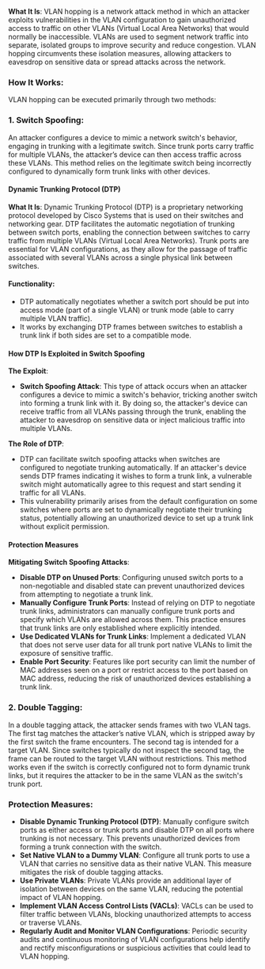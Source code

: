 
**What It Is**: VLAN hopping is a network attack method in which an attacker exploits vulnerabilities in the VLAN configuration to gain unauthorized access to traffic on other VLANs (Virtual Local Area Networks) that would normally be inaccessible. VLANs are used to segment network traffic into separate, isolated groups to improve security and reduce congestion. VLAN hopping circumvents these isolation measures, allowing attackers to eavesdrop on sensitive data or spread attacks across the network.

### How It Works:

VLAN hopping can be executed primarily through two methods:

### 1. **Switch Spoofing**:

An attacker configures a device to mimic a network switch's behavior, engaging in trunking with a legitimate switch. Since trunk ports carry traffic for multiple VLANs, the attacker’s device can then access traffic across these VLANs. This method relies on the legitimate switch being incorrectly configured to dynamically form trunk links with other devices.

#### Dynamic Trunking Protocol (DTP)

**What It Is**: Dynamic Trunking Protocol (DTP) is a proprietary networking protocol developed by Cisco Systems that is used on their switches and networking gear. DTP facilitates the automatic negotiation of trunking between switch ports, enabling the connection between switches to carry traffic from multiple VLANs (Virtual Local Area Networks). Trunk ports are essential for VLAN configurations, as they allow for the passage of traffic associated with several VLANs across a single physical link between switches.

#### Functionality:

- DTP automatically negotiates whether a switch port should be put into access mode (part of a single VLAN) or trunk mode (able to carry multiple VLAN traffic).
- It works by exchanging DTP frames between switches to establish a trunk link if both sides are set to a compatible mode.

#### How DTP Is Exploited in Switch Spoofing

**The Exploit**:

- **Switch Spoofing Attack**: This type of attack occurs when an attacker configures a device to mimic a switch's behavior, tricking another switch into forming a trunk link with it. By doing so, the attacker's device can receive traffic from all VLANs passing through the trunk, enabling the attacker to eavesdrop on sensitive data or inject malicious traffic into multiple VLANs.

**The Role of DTP**:

- DTP can facilitate switch spoofing attacks when switches are configured to negotiate trunking automatically. If an attacker's device sends DTP frames indicating it wishes to form a trunk link, a vulnerable switch might automatically agree to this request and start sending it traffic for all VLANs.
- This vulnerability primarily arises from the default configuration on some switches where ports are set to dynamically negotiate their trunking status, potentially allowing an unauthorized device to set up a trunk link without explicit permission.

#### Protection Measures

**Mitigating Switch Spoofing Attacks**:

- **Disable DTP on Unused Ports**: Configuring unused switch ports to a non-negotiable and disabled state can prevent unauthorized devices from attempting to negotiate a trunk link.
- **Manually Configure Trunk Ports**: Instead of relying on DTP to negotiate trunk links, administrators can manually configure trunk ports and specify which VLANs are allowed across them. This practice ensures that trunk links are only established where explicitly intended.
- **Use Dedicated VLANs for Trunk Links**: Implement a dedicated VLAN that does not serve user data for all trunk port native VLANs to limit the exposure of sensitive traffic.
- **Enable Port Security**: Features like port security can limit the number of MAC addresses seen on a port or restrict access to the port based on MAC address, reducing the risk of unauthorized devices establishing a trunk link.

### 2. **Double Tagging**:

In a double tagging attack, the attacker sends frames with two VLAN tags. The first tag matches the attacker’s native VLAN, which is stripped away by the first switch the frame encounters. The second tag is intended for a target VLAN. Since switches typically do not inspect the second tag, the frame can be routed to the target VLAN without restrictions. This method works even if the switch is correctly configured not to form dynamic trunk links, but it requires the attacker to be in the same VLAN as the switch's trunk port.

### Protection Measures:

- **Disable Dynamic Trunking Protocol (DTP)**: Manually configure switch ports as either access or trunk ports and disable DTP on all ports where trunking is not necessary. This prevents unauthorized devices from forming a trunk connection with the switch.
- **Set Native VLAN to a Dummy VLAN**: Configure all trunk ports to use a VLAN that carries no sensitive data as their native VLAN. This measure mitigates the risk of double tagging attacks.
- **Use Private VLANs**: Private VLANs provide an additional layer of isolation between devices on the same VLAN, reducing the potential impact of VLAN hopping.
- **Implement VLAN Access Control Lists (VACLs)**: VACLs can be used to filter traffic between VLANs, blocking unauthorized attempts to access or traverse VLANs.
- **Regularly Audit and Monitor VLAN Configurations**: Periodic security audits and continuous monitoring of VLAN configurations help identify and rectify misconfigurations or suspicious activities that could lead to VLAN hopping.